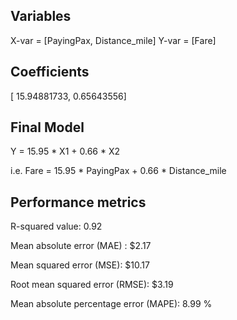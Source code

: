 Variables
---------
X-var = [PayingPax, Distance_mile]
Y-var = [Fare]

Coefficients
------------
[ 15.94881733,   0.65643556]

Final Model
----------- 
Y = 15.95 * X1 + 0.66 * X2

i.e. Fare = 15.95 * PayingPax + 0.66 * Distance_mile

Performance metrics
-------------------
R-squared value: 0.92

Mean absolute error (MAE) : $2.17

Mean squared error (MSE): $10.17

Root mean squared error (RMSE): $3.19

Mean absolute percentage error (MAPE): 8.99 %